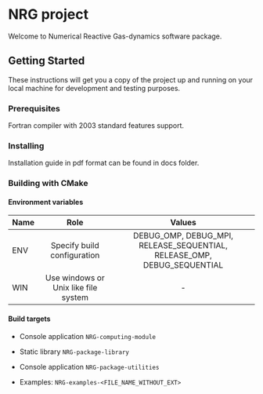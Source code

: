 # NRG project

Welcome to Numerical Reactive Gas-dynamics software package. 

## Getting Started

These instructions will get you a copy of the project up and running on your local machine for development and testing purposes.

### Prerequisites

Fortran compiler with 2003 standard features support.
### Installing

Installation guide in pdf format can be found in docs folder. 

### Building with **CMake**

#### Environment variables

|   Name    |                 Role                 |                               Values                                    |
| :-------- | :----------------------------------: | :---------------------------------------------------------------------: |
|    ENV    |      Specify build configuration     | DEBUG_OMP, DEBUG_MPI, RELEASE_SEQUENTIAL, RELEASE_OMP, DEBUG_SEQUENTIAL |
|    WIN    | Use windows or Unix like file system |                                 -                                       |

#### Build targets

- Console application `NRG-computing-module`

- Static library `NRG-package-library`

- Console application `NRG-package-utilities`

- Examples: `NRG-examples-<FILE_NAME_WITHOUT_EXT>`
